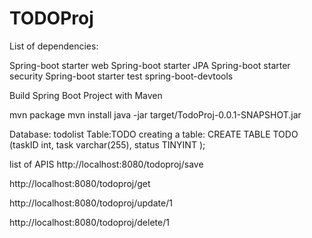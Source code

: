 # TODOProj
List of dependencies:

Spring-boot starter web
Spring-boot starter JPA
Spring-boot starter security
Spring-boot starter test
spring-boot-devtools



Build Spring Boot Project with Maven


mvn package
mvn install
java -jar target/TodoProj-0.0.1-SNAPSHOT.jar


Database: todolist
Table:TODO
creating a table:
CREATE TABLE TODO (taskID int, task varchar(255), status TINYINT );

list of APIS
http://localhost:8080/todoproj/save

http://localhost:8080/todoproj/get

http://localhost:8080/todoproj/update/1

http://localhost:8080/todoproj/delete/1






